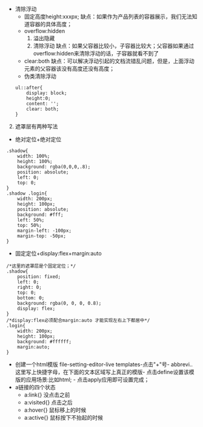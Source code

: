 - 清除浮动
    + 固定高度height:xxxpx; 
    缺点：如果作为产品列表的容器展示，我们无法知道容器的具体高度；
    + overflow:hidden
        1. 溢出隐藏
        2. 清除浮动
    缺点：如果父容器比较小，子容器比较大；父容器如果通过overflow:hidden来清除浮动的话，子容器就看不到了
    + clear:both
    缺点：可以解决浮动引起的文档流错乱问题，但是，上面浮动元素的父容器该没有高度还没有高度；
    + 伪类清除浮动
    ```
    ul::after{
        display: block;
        height:0;
        content: '';
        clear: both;
    }
    ```
2. 遮罩层有两种写法
+ 绝对定位+绝对定位
```
.shadow{
    width: 100%;
    height: 100%;
    background: rgba(0,0,0,.8);
    position: absolute;
    left: 0;
    top: 0;
}
.shadow .login{
    width: 200px;
    height: 100px;
    position: absolute;
    background: #fff;
    left: 50%;
    top: 50%;
    margin-left: -100px;
    margin-top: -50px;
}
```
+ 固定定位+display:flex+margin:auto
```
/*这里的遮罩层是个固定定位；*/
.shadow{
    position: fixed;
    left: 0;
    right: 0;
    top: 0;
    bottom: 0;
    background: rgba(0, 0, 0, 0.8);
    display: flex;
}
/*display:flex必须配合margin:auto 才能实现左右上下都居中*/
.login{
    width: 200px;
    height: 100px;
    background: #ffffff;
    margin:auto;
}
```
- 创建一个html模版
file-setting-editor-live templates-点击"+"号- abbrevi..这里写上快捷字母，在下面的文本区域写上真正的模版- 点击define设置该模版的应用场景:比如html; - 点击apply应用即可设置完成；
- a链接的四个状态
    + a:link{}  没点击之前
    + a:visited{} 点击之后
    + a:hover{} 鼠标移上的时候
    + a:active{} 鼠标按下不抬起的时候
    









